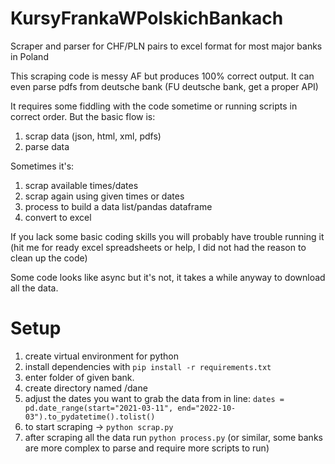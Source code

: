 # KursyFrankaWPolskichBankach
Scraper and parser for CHF/PLN pairs to excel format for most major banks in Poland

This scraping code is messy AF but produces 100% correct output.
It can even parse pdfs from deutsche bank (FU deutsche bank, get a proper API)



It requires some fiddling with the code sometime or running scripts in correct order.
But the basic flow is: 
1. scrap data (json, html, xml, pdfs)
2. parse data

Sometimes it's:
1. scrap available times/dates
2. scrap again using given times or dates
3. process to build a data list/pandas dataframe
4. convert to excel

If you lack some basic coding skills you will probably have trouble running it 
(hit me for ready excel spreadsheets or help, I did not had the reason to clean up the code) 

Some code looks like async but it's not, it takes a while anyway to download all the data. 

# Setup 

1. create virtual environment for python
2. install dependencies with ```pip install -r requirements.txt```
3. enter folder of given bank.
4. create directory named /dane 
5. adjust the dates you want to grab the data from in line: 
```dates = pd.date_range(start="2021-03-11", end="2022-10-03").to_pydatetime().tolist()```
6. to start scraping -> ```python scrap.py```
7. after scraping all the data run ```python process.py``` (or similar, some banks are more complex to parse and require more scripts to run)
